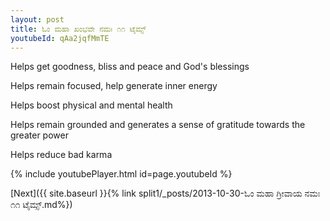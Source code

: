 ```yaml
---
layout: post
title: ಓಂ ಮಹಾ ಖಂಭವೇ ನಮಃ ೧೧ ಟೈಮ್ಸ್
youtubeId: qAa2jqfMmTE
---
```

 
 
Helps get goodness, bliss and peace and God's blessings
 
Helps remain focused, help generate inner energy 
 
Helps boost physical and mental health 
 
Helps remain grounded and generates a sense of gratitude towards the greater power 
 
Helps reduce bad karma
 
 
 
 


{% include youtubePlayer.html id=page.youtubeId %}
 
[Next]({{ site.baseurl }}{% link  split1/_posts/2013-10-30-ಓಂ ಮಹಾ ಗ್ರೀವಾಯ ನಮಃ ೧೧ ಟೈಮ್ಸ್.md%})
 
